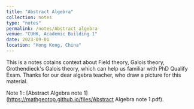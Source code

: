 ```yaml
---
title: "Abstract Algebra"
collection: notes
type: "notes"
permalink: /notes/Abstract algebra
venue: "CUHK, Academic Building 1"
date: 2023-09-01
location: "Hong Kong, China"
---
```


This is a notes cotains context about Field theory, Galois theory, Grothendieck's Galois theory, which can help us familiar with PhD Qualify Exam.
Thanks for our dear algebra teacher, who draw a picture for this material.

Note 1 : [Abstract Algebra note 1](https://mathgeotop.github.io/files/Abstract Algebra note 1.pdf).
